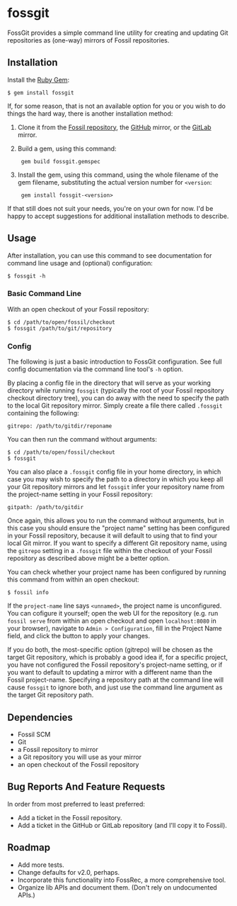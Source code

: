 # fossgit

FossGit provides a simple command line utility for creating and updating Git
repositories as (one-way) mirrors of Fossil repositories.

## Installation

Install the [Ruby Gem][gem]:

    $ gem install fossgit

If, for some reason, that is not an available option for you or you wish to do
things the hard way, there is another installation method:

1. Clone it from the [Fossil repository][frepo], the [GitHub][ghrepo] mirror,
   or the [GitLab][glrepo] mirror.

2. Build a gem, using this command:

        gem build fossgit.gemspec

3. Install the gem, using this command, using the whole filename of the gem
   filename, substituting the actual version number for `<version`:

        gem install fossgit-<version>

If that still does not suit your needs, you're on your own for now.  I'd be
happy to accept suggestions for additional installation methods to describe.

## Usage

After installation, you can use this command to see documentation for command
line usage and (optional) configuration:

    $ fossgit -h

### Basic Command Line

With an open checkout of your Fossil repository:

    $ cd /path/to/open/fossil/checkout
    $ fossgit /path/to/git/repository

### Config

The following is just a basic introduction to FossGit configuration.  See full
config documentation via the command line tool's `-h` option.

By placing a config file in the directory that will serve as your working
directory while running `fossgit` (typically the root of your Fossil repository
checkout directory tree), you can do away with the need to specify the path to
the local Git repository mirror.  Simply create a file there called `.fossgit`
containing the following:

    gitrepo: /path/to/gitdir/reponame

You can then run the command without arguments:

    $ cd /path/to/open/fossil/checkout
    $ fossgit

You can also place a `.fossgit` config file in your home directory, in which
case you may wish to specify the path to a directory in which you keep all your
Git repository mirrors and let `fossgit` infer your repository name from the
project-name setting in your Fossil repository:

    gitpath: /path/to/gitdir

Once again, this allows you to run the command without arguments, but in this
case you should ensure the "project name" setting has been configured in your
Fossil repository, because it will default to using that to find your local Git
mirror.  If you want to specify a different Git repository name, using the
`gitrepo` setting in a `.fossgit` file within the checkout of your Fossil
repository as described above might be a better option.

You can check whether your project name has been configured by running this
command from within an open checkout:

    $ fossil info

If the `project-name` line says `<unnamed>`, the project name is unconfigured.
You can cofigure it yourself; open the web UI for the repository (e.g.  run
`fossil serve` from within an open checkout and open `localhost:8080` in your
browser), navigate to `Admin > Configuration`, fill in the Project Name field,
and click the button to apply your changes.

If you do both, the most-specific option (gitrepo) will be chosen as the target
Git repository, which is probably a good idea if, for a specific project, you
have not configured the Fossil repository's project-name setting, or if you
want to default to updating a mirror with a different name than the Fossil
project-name.  Specifying a repository path at the command line will cause
`fossgit` to ignore both, and just use the command line argument as the target
Git repository path.

## Dependencies

* Fossil SCM
* Git
* a Fossil repository to mirror
* a Git repository you will use as your mirror
* an open checkout of the Fossil repository

## Bug Reports And Feature Requests

In order from most preferred to least preferred:

* Add a ticket in the Fossil repository.
* Add a ticket in the GitHub or GitLab repository (and I'll copy it to Fossil).

## Roadmap

* Add more tests.
* Change defaults for v2.0, perhaps.
* Incorporate this functionality into FossRec, a more comprehensive tool.
* Organize lib APIs and document them.  (Don't rely on undocumented APIs.)

[gem]: https://rubygems.org/gems/fossgit
[frepo]: https://fossrec.com/u/apotheon/fossgit
[ghrepo]: https://github.com/apotheon/fossgit
[glrepo]: https://gitlab.com/apotheon/fossgit
